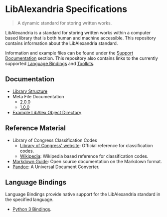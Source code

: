 # LibAlexandria Specifications

>
> A dynamic standard for storing written works.
>

LibAlexandria is a standard for storing written works within a computer based library that is both human and machine accessible.
This repository contains information about the LibAlexandria standard.

Information and example files can be found under the [Support Documentation](#SupportingDocumentation) section.
This repository also contains links to the currently supported [Language Bindings](#LanguageBindings) and [Toolkits](#Toolkits).

## Documentation

* [Library Structure](./libraryStructure.md)
* Meta File Documentation
    * [2.0.0](./metaFiles/meta2.0.0.md)
    * [1.0.0](./metaFiles/meta1.0.0.md)
* [Example LibAlex Object Directory](./LoremIpsum)

## Reference Material

* Library of Congress Classification Codes
    * [Library of Congress' website](https://www.loc.gov/catdir/cpso/lcco/): Official reference for classification codes.
    * [Wikipedia](https://en.wikipedia.org/wiki/Library_of_Congress_Classification#Classification): Wikipedia based reference for classification codes.
* [Markdown Guide](https://www.markdownguide.org/): Open source documentation on the Markdown format.
* [Pandoc](https://pandoc.org/): A Universal Document Converter.

## Language Bindings

Language Bindings provide native support for the LibAlexandria standard in the specified language.

* [Python 3 Bindings](https://github.com/maximombro/LibAlexandria-Python-Bindings).

